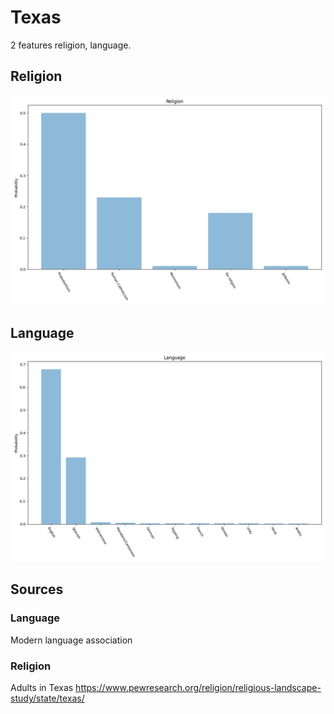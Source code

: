 # Texas
2 features religion, language.

## Religion

![Religion](img/religion.png)

## Language

![Language](img/language.png)

## Sources

### Language

Modern language association

### Religion

Adults in Texas https://www.pewresearch.org/religion/religious-landscape-study/state/texas/